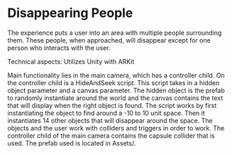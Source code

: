 # Disappearing People

The experience puts a user into an area with multiple people surrounding them. These people, when approached, will disappear except for one person who interacts with the user.


Technical aspects:
Utilizes Unity with ARKit

Main functionality lies in the main camera, which has a controller child. On the controller child is a HideAndSeek script. This script takes in a hidden object parameter and a canvas parameter. The hidden object is the prefab to randomly instantiate around the world and the canvas contains the text that will display when the right object is found. The script works by first instantiating the object to find around a -10 to 10 unit space. Then it instantiates 14 other objects that will disappear around the space. The objects and the user work with colliders and triggers in order to work. The controller child of the main camera contains the capsule collider that is used. The prefab used is located in Assets/.
